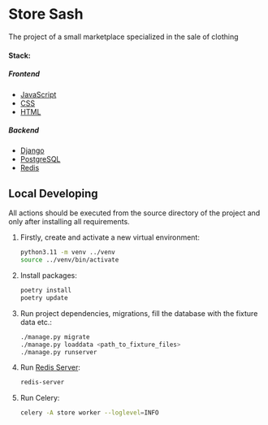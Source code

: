 # Store Sash

The project of a small marketplace specialized in the sale of clothing

#### Stack:

##### Frontend

- [JavaScript](https://nodejs.org/en/download/)
- [CSS](https://ru.wikipedia.org/wiki/CSS/)
- [HTML](https://ru.wikipedia.org/wiki/HTML/)

##### Backend

- [Django](https://www.djangoproject.com/)
- [PostgreSQL](https://www.postgresql.org/)
- [Redis](https://redis.io/)

## Local Developing

All actions should be executed from the source directory of the project and only after installing all requirements.

1. Firstly, create and activate a new virtual environment:
   ```bash
   python3.11 -m venv ../venv
   source ../venv/bin/activate
   ```
2. Install packages:
   ```bash
   poetry install
   poetry update
   ```
3. Run project dependencies, migrations, fill the database with the fixture data etc.:
   ```bash
   ./manage.py migrate
   ./manage.py loaddata <path_to_fixture_files>
   ./manage.py runserver
   ```
4. Run [Redis Server](https://redis.io/docs/getting-started/installation/):
   ```bash
   redis-server
   ```
5. Run Celery:
   ```bash
   celery -A store worker --loglevel=INFO
   ```
